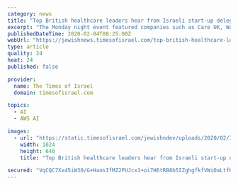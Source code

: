 ```yaml
---
category: news
title: "Top British healthcare leaders hear from Israeli start-up delegation"
excerpt: "The Monday night event featured companies such as Care UK, Walgreens Boots Alliance, AWS and AstraZeneca ... working in predictive diagnosis, artificial intelligence, machine learning ..."
publishedDateTime: 2020-02-04T08:25:00Z
webUrl: "https://jewishnews.timesofisrael.com/top-british-healthcare-leaders-hear-from-israeli-start-up-delegation/"
type: article
quality: 24
heat: 24
published: false

provider:
  name: The Times of Israel
  domain: timesofisrael.com

topics:
  - AI
  - AWS AI

images:
  - url: "https://static.timesofisrael.com/jewishndev/uploads/2020/02/IMG_7568-1024x640.jpg"
    width: 1024
    height: 640
    title: "Top British healthcare leaders hear from Israeli start-up delegation"

secured: "VqCQC7Xx45iW30/G+HaosIfMZ2PUJcx1+oi7H6tRB8b5IZghgfkfVWiOaLtfHEmZHLdrLpaINxRYHUXknmk1GHkhD9kF2CI910BVhRSDP1DDjcgQrnRnFayHC2r2ny1a6UqPBKhNb5zPg/4pKj/1OsBb9fnwD6OLctF+KiB69TaTkChwgvQZISxYQlKEzhOO+tVCCilfNdgKDEYq3klpQmWiSmS3kos4JBnqIi9SITfrVoS8irGmdEIYWuGsa8tRZDzN7eFEBad4oNbS/8PThYm9IRovB8QoB+5YYvVedcsStH9IOCLrUsaaP4ZwIpB4cwAdfE4WcJ0QCbS0OzioVxKzGE0QXB9lTPbuvDOAdvNarkvci971/qjOqbx2Vv/xAnVILeebtlGchBNuWrwFn+DldfTSqnM8WXXLpCl1FICqIUKqL+GuVONGGJcxTOnv1tTfOhRdRvngldlRpD3VHIVREZB5M0GJV8bpnZS4sGo=;nS5cNJftHuG/bfPH/iTrzQ=="
---
```


